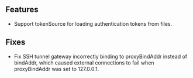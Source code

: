 ## Features

* Support tokenSource for loading authentication tokens from files.

## Fixes

* Fix SSH tunnel gateway incorrectly binding to proxyBindAddr instead of bindAddr, which caused external connections to fail when proxyBindAddr was set to 127.0.0.1.
